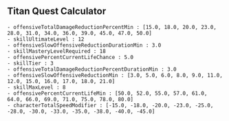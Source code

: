 ## Titan Quest Calculator

    - offensiveTotalDamageReductionPercentMin : [15.0, 18.0, 20.0, 23.0, 28.0, 31.0, 34.0, 36.0, 39.0, 45.0, 47.0, 50.0]
    - skillUltimateLevel : 12
    - offensiveSlowOffensiveReductionDurationMin : 3.0
    - skillMasteryLevelRequired : 18
    - offensivePercentCurrentLifeChance : 5.0
    - skillTier : 3
    - offensiveTotalDamageReductionPercentDurationMin : 3.0
    - offensiveSlowOffensiveReductionMin : [3.0, 5.0, 6.0, 8.0, 9.0, 11.0, 12.0, 15.0, 16.0, 17.0, 18.0, 21.0]
    - skillMaxLevel : 8
    - offensivePercentCurrentLifeMin : [50.0, 52.0, 55.0, 57.0, 61.0, 64.0, 66.0, 69.0, 71.0, 75.0, 78.0, 80.0]
    - characterTotalSpeedModifier : [-15.0, -18.0, -20.0, -23.0, -25.0, -28.0, -30.0, -33.0, -35.0, -38.0, -40.0, -45.0]
